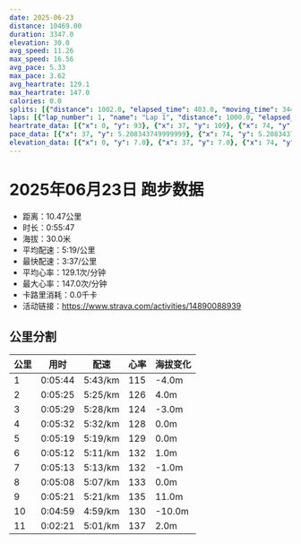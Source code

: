 ```yaml
---
date: 2025-06-23
distance: 10469.00
duration: 3347.0
elevation: 30.0
avg_speed: 11.26
max_speed: 16.56
avg_pace: 5.33
max_pace: 3.62
avg_heartrate: 129.1
max_heartrate: 147.0
calories: 0.0
splits: [{"distance": 1002.0, "elapsed_time": 403.0, "moving_time": 344.0, "average_speed": 2.91, "pace": 5.7273883161512025, "average_heartrate": 115.26234567901234, "elevation_difference": -4.0, "split_number": 1}, {"distance": 998.5, "elapsed_time": 337.0, "moving_time": 325.0, "average_speed": 3.07, "pace": 5.428892508143322, "average_heartrate": 126.17901234567901, "elevation_difference": 4.0, "split_number": 2}, {"distance": 999.5, "elapsed_time": 329.0, "moving_time": 329.0, "average_speed": 3.04, "pace": 5.482467105263157, "average_heartrate": 124.93920972644376, "elevation_difference": -3.0, "split_number": 3}, {"distance": 1000.0, "elapsed_time": 332.0, "moving_time": 332.0, "average_speed": 3.01, "pace": 5.537109634551495, "average_heartrate": 128.84036144578315, "elevation_difference": 0.0, "split_number": 4}, {"distance": 1000.0, "elapsed_time": 319.0, "moving_time": 319.0, "average_speed": 3.13, "pace": 5.32482428115016, "average_heartrate": 129.36677115987462, "elevation_difference": 0.0, "split_number": 5}, {"distance": 1000.5, "elapsed_time": 312.0, "moving_time": 312.0, "average_speed": 3.21, "pace": 5.192118380062305, "average_heartrate": 132.30769230769232, "elevation_difference": 1.0, "split_number": 6}, {"distance": 999.5, "elapsed_time": 313.0, "moving_time": 313.0, "average_speed": 3.19, "pace": 5.224670846394984, "average_heartrate": 132.20900321543408, "elevation_difference": -1.0, "split_number": 7}, {"distance": 1002.0, "elapsed_time": 308.0, "moving_time": 308.0, "average_speed": 3.25, "pace": 5.128215384615384, "average_heartrate": 133.74675324675326, "elevation_difference": 0.0, "split_number": 8}, {"distance": 999.5, "elapsed_time": 321.0, "moving_time": 321.0, "average_speed": 3.11, "pace": 5.359067524115756, "average_heartrate": 135.54952076677316, "elevation_difference": 11.0, "split_number": 9}, {"distance": 1000.0, "elapsed_time": 364.0, "moving_time": 299.0, "average_speed": 3.34, "pace": 4.9900299401197605, "average_heartrate": 130.06688963210703, "elevation_difference": -10.0, "split_number": 10}, {"distance": 467.5, "elapsed_time": 141.0, "moving_time": 141.0, "average_speed": 3.32, "pace": 5.020090361445783, "average_heartrate": 137.0921985815603, "elevation_difference": 2.0, "split_number": 11}]
laps: [{"lap_number": 1, "name": "Lap 1", "distance": 1000.0, "elapsed_time": 401.0, "moving_time": 344.0, "average_speed": 2.91, "pace": 5.7273883161512025, "average_heartrate": 112.7, "max_heartrate": 128, "start_date": "2025-06-23 19:56:20+00:00", "elevation_difference": 0.0}, {"lap_number": 2, "name": "Lap 2", "distance": 1000.0, "elapsed_time": 337.0, "moving_time": 327.0, "average_speed": 3.06, "pace": 5.446633986928104, "average_heartrate": 126.4, "max_heartrate": 136, "start_date": "2025-06-23 20:03:03+00:00", "elevation_difference": 11.0}, {"lap_number": 3, "name": "Lap 3", "distance": 1000.0, "elapsed_time": 329.0, "moving_time": 329.0, "average_speed": 3.04, "pace": 5.482467105263157, "average_heartrate": 124.55555555555556, "max_heartrate": 130, "start_date": "2025-06-23 20:08:40+00:00", "elevation_difference": 2.0}, {"lap_number": 4, "name": "Lap 4", "distance": 1000.0, "elapsed_time": 332.0, "moving_time": 332.0, "average_speed": 3.01, "pace": 5.537109634551495, "average_heartrate": 129.0, "max_heartrate": 133, "start_date": "2025-06-23 20:14:10+00:00", "elevation_difference": 2.0}, {"lap_number": 5, "name": "Lap 5", "distance": 1000.0, "elapsed_time": 319.0, "moving_time": 319.0, "average_speed": 3.13, "pace": 5.32482428115016, "average_heartrate": 128.55555555555554, "max_heartrate": 132, "start_date": "2025-06-23 20:19:42+00:00", "elevation_difference": 2.0}, {"lap_number": 6, "name": "Lap 6", "distance": 1000.0, "elapsed_time": 311.0, "moving_time": 311.0, "average_speed": 3.22, "pace": 5.175993788819875, "average_heartrate": 132.0, "max_heartrate": 135, "start_date": "2025-06-23 20:25:01+00:00", "elevation_difference": 0.0}, {"lap_number": 7, "name": "Lap 7", "distance": 1000.0, "elapsed_time": 313.0, "moving_time": 313.0, "average_speed": 3.19, "pace": 5.224670846394984, "average_heartrate": 132.66666666666666, "max_heartrate": 136, "start_date": "2025-06-23 20:30:12+00:00", "elevation_difference": 0.0}, {"lap_number": 8, "name": "Lap 8", "distance": 1000.0, "elapsed_time": 307.0, "moving_time": 307.0, "average_speed": 3.26, "pace": 5.112484662576687, "average_heartrate": 134.5, "max_heartrate": 136, "start_date": "2025-06-23 20:35:26+00:00", "elevation_difference": 0.0}, {"lap_number": 9, "name": "Lap 9", "distance": 1000.0, "elapsed_time": 321.0, "moving_time": 321.0, "average_speed": 3.12, "pace": 5.341891025641025, "average_heartrate": 134.88888888888889, "max_heartrate": 140, "start_date": "2025-06-23 20:40:33+00:00", "elevation_difference": 10.0}, {"lap_number": 10, "name": "Lap 10", "distance": 1000.0, "elapsed_time": 364.0, "moving_time": 299.0, "average_speed": 3.34, "pace": 4.9900299401197605, "average_heartrate": 128.3, "max_heartrate": 143, "start_date": "2025-06-23 20:45:54+00:00", "elevation_difference": 0.0}, {"lap_number": 11, "name": "Lap 11", "distance": 469.94, "elapsed_time": 142.0, "moving_time": 142.0, "average_speed": 3.31, "pace": 5.035256797583081, "average_heartrate": 136.5, "max_heartrate": 143, "start_date": "2025-06-23 20:51:58+00:00", "elevation_difference": 2.0}]
heartrate_data: [{"x": 0, "y": 93}, {"x": 37, "y": 109}, {"x": 74, "y": 120}, {"x": 108, "y": 122}, {"x": 204, "y": 87}, {"x": 238, "y": 107}, {"x": 273, "y": 122}, {"x": 317, "y": 116}, {"x": 350, "y": 123}, {"x": 384, "y": 128}, {"x": 418, "y": 125}, {"x": 453, "y": 123}, {"x": 488, "y": 122}, {"x": 523, "y": 126}, {"x": 570, "y": 118}, {"x": 604, "y": 126}, {"x": 640, "y": 136}, {"x": 674, "y": 135}, {"x": 705, "y": 129}, {"x": 737, "y": 124}, {"x": 774, "y": 119}, {"x": 809, "y": 121}, {"x": 844, "y": 122}, {"x": 877, "y": 126}, {"x": 911, "y": 126}, {"x": 946, "y": 127}, {"x": 980, "y": 122}, {"x": 1014, "y": 130}, {"x": 1047, "y": 128}, {"x": 1082, "y": 127}, {"x": 1117, "y": 125}, {"x": 1152, "y": 127}, {"x": 1186, "y": 130}, {"x": 1220, "y": 133}, {"x": 1254, "y": 133}, {"x": 1287, "y": 129}, {"x": 1321, "y": 129}, {"x": 1360, "y": 127}, {"x": 1395, "y": 130}, {"x": 1429, "y": 128}, {"x": 1463, "y": 128}, {"x": 1496, "y": 132}, {"x": 1529, "y": 130}, {"x": 1563, "y": 129}, {"x": 1596, "y": 129}, {"x": 1629, "y": 130}, {"x": 1663, "y": 128}, {"x": 1697, "y": 123}, {"x": 1729, "y": 129}, {"x": 1762, "y": 130}, {"x": 1795, "y": 133}, {"x": 1828, "y": 135}, {"x": 1861, "y": 131}, {"x": 1894, "y": 134}, {"x": 1925, "y": 135}, {"x": 1958, "y": 131}, {"x": 1992, "y": 131}, {"x": 2023, "y": 131}, {"x": 2056, "y": 131}, {"x": 2088, "y": 136}, {"x": 2120, "y": 135}, {"x": 2153, "y": 134}, {"x": 2185, "y": 133}, {"x": 2218, "y": 133}, {"x": 2254, "y": 129}, {"x": 2287, "y": 130}, {"x": 2319, "y": 133}, {"x": 2352, "y": 133}, {"x": 2384, "y": 134}, {"x": 2416, "y": 134}, {"x": 2449, "y": 136}, {"x": 2481, "y": 134}, {"x": 2514, "y": 132}, {"x": 2546, "y": 134}, {"x": 2578, "y": 136}, {"x": 2609, "y": 136}, {"x": 2641, "y": 136}, {"x": 2673, "y": 136}, {"x": 2704, "y": 135}, {"x": 2736, "y": 138}, {"x": 2767, "y": 137}, {"x": 2800, "y": 137}, {"x": 2833, "y": 138}, {"x": 2878, "y": 117}, {"x": 2912, "y": 136}, {"x": 2945, "y": 140}, {"x": 2977, "y": 143}, {"x": 3006, "y": 143}, {"x": 3035, "y": 139}, {"x": 3134, "y": 93}, {"x": 3164, "y": 118}, {"x": 3196, "y": 127}, {"x": 3228, "y": 131}, {"x": 3260, "y": 127}, {"x": 3292, "y": 129}, {"x": 3324, "y": 133}, {"x": 3356, "y": 135}, {"x": 3388, "y": 132}, {"x": 3419, "y": 136}, {"x": 3449, "y": 143}]
pace_data: [{"x": 37, "y": 5.208343749999999}, {"x": 74, "y": 5.208343749999999}, {"x": 108, "y": 5.208343749999999}, {"x": 204, "y": 4.629638888888889}, {"x": 238, "y": 5.952392857142857}, {"x": 273, "y": 5.952392857142857}, {"x": 317, "y": 5.208343749999999}, {"x": 350, "y": 5.376354838709677}, {"x": 384, "y": 5.208343749999999}, {"x": 418, "y": 5.5555666666666665}, {"x": 453, "y": 5.5555666666666665}, {"x": 488, "y": 5.5555666666666665}, {"x": 523, "y": 5.747137931034483}, {"x": 570, "y": 5.376354838709677}, {"x": 604, "y": 5.208343749999999}, {"x": 640, "y": 5.208343749999999}, {"x": 674, "y": 5.376354838709677}, {"x": 705, "y": 5.050515151515151}, {"x": 737, "y": 4.901970588235294}, {"x": 774, "y": 5.952392857142857}, {"x": 809, "y": 5.5555666666666665}, {"x": 844, "y": 5.5555666666666665}, {"x": 877, "y": 5.050515151515151}, {"x": 911, "y": 5.5555666666666665}, {"x": 946, "y": 5.747137931034483}, {"x": 980, "y": 5.5555666666666665}, {"x": 1014, "y": 5.5555666666666665}, {"x": 1047, "y": 5.5555666666666665}, {"x": 1082, "y": 5.5555666666666665}, {"x": 1117, "y": 5.5555666666666665}, {"x": 1152, "y": 5.376354838709677}, {"x": 1186, "y": 5.208343749999999}, {"x": 1220, "y": 5.5555666666666665}, {"x": 1254, "y": 5.376354838709677}, {"x": 1287, "y": 5.208343749999999}, {"x": 1321, "y": 5.376354838709677}, {"x": 1360, "y": 6.41026923076923}, {"x": 1395, "y": 5.208343749999999}, {"x": 1429, "y": 5.208343749999999}, {"x": 1463, "y": 5.208343749999999}, {"x": 1496, "y": 5.208343749999999}, {"x": 1529, "y": 5.376354838709677}, {"x": 1563, "y": 5.5555666666666665}, {"x": 1596, "y": 5.050515151515151}, {"x": 1629, "y": 5.5555666666666665}, {"x": 1663, "y": 5.208343749999999}, {"x": 1697, "y": 5.5555666666666665}, {"x": 1729, "y": 5.208343749999999}, {"x": 1762, "y": 5.050515151515151}, {"x": 1795, "y": 5.5555666666666665}, {"x": 1828, "y": 5.208343749999999}, {"x": 1861, "y": 5.208343749999999}, {"x": 1894, "y": 5.208343749999999}, {"x": 1925, "y": 5.050515151515151}, {"x": 1958, "y": 5.208343749999999}, {"x": 1992, "y": 5.208343749999999}, {"x": 2023, "y": 5.050515151515151}, {"x": 2056, "y": 5.208343749999999}, {"x": 2088, "y": 5.208343749999999}, {"x": 2120, "y": 5.376354838709677}, {"x": 2153, "y": 5.208343749999999}, {"x": 2185, "y": 5.208343749999999}, {"x": 2218, "y": 5.208343749999999}, {"x": 2254, "y": 5.208343749999999}, {"x": 2287, "y": 5.5555666666666665}, {"x": 2319, "y": 5.050515151515151}, {"x": 2352, "y": 5.208343749999999}, {"x": 2384, "y": 5.5555666666666665}, {"x": 2416, "y": 5.050515151515151}, {"x": 2449, "y": 5.208343749999999}, {"x": 2481, "y": 5.050515151515151}, {"x": 2514, "y": 5.376354838709677}, {"x": 2546, "y": 5.050515151515151}, {"x": 2578, "y": 5.050515151515151}, {"x": 2609, "y": 4.901970588235294}, {"x": 2641, "y": 4.901970588235294}, {"x": 2673, "y": 5.050515151515151}, {"x": 2704, "y": 4.761914285714285}, {"x": 2736, "y": 5.050515151515151}, {"x": 2767, "y": 4.761914285714285}, {"x": 2800, "y": 4.901970588235294}, {"x": 2833, "y": 5.376354838709677}, {"x": 2878, "y": 5.5555666666666665}, {"x": 2912, "y": 5.050515151515151}, {"x": 2945, "y": 5.5555666666666665}, {"x": 2977, "y": 4.761914285714285}, {"x": 3006, "y": 4.504513513513513}, {"x": 3035, "y": 4.901970588235294}, {"x": 3134, "y": 143.67844827586205}, {"x": 3164, "y": 4.761914285714285}, {"x": 3196, "y": 4.901970588235294}, {"x": 3228, "y": 4.901970588235294}, {"x": 3260, "y": 5.208343749999999}, {"x": 3292, "y": 5.050515151515151}, {"x": 3324, "y": 4.761914285714285}, {"x": 3356, "y": 5.376354838709677}, {"x": 3388, "y": 5.376354838709677}, {"x": 3419, "y": 4.385973684210526}, {"x": 3449, "y": 5.952392857142857}]
elevation_data: [{"x": 0, "y": 7.0}, {"x": 37, "y": 7.0}, {"x": 74, "y": 7.0}, {"x": 108, "y": 6.0}, {"x": 204, "y": 4.0}, {"x": 238, "y": 4.0}, {"x": 273, "y": 4.0}, {"x": 317, "y": 4.0}, {"x": 350, "y": 4.0}, {"x": 384, "y": 3.0}, {"x": 418, "y": 3.0}, {"x": 453, "y": 3.0}, {"x": 488, "y": 4.0}, {"x": 523, "y": 5.0}, {"x": 570, "y": 6.0}, {"x": 604, "y": 7.0}, {"x": 640, "y": 12.0}, {"x": 674, "y": 14.0}, {"x": 705, "y": 10.0}, {"x": 737, "y": 7.0}, {"x": 774, "y": 5.0}, {"x": 809, "y": 4.0}, {"x": 844, "y": 2.0}, {"x": 877, "y": 3.0}, {"x": 911, "y": 4.0}, {"x": 946, "y": 4.0}, {"x": 980, "y": 4.0}, {"x": 1014, "y": 4.0}, {"x": 1047, "y": 4.0}, {"x": 1082, "y": 4.0}, {"x": 1117, "y": 4.0}, {"x": 1152, "y": 5.0}, {"x": 1186, "y": 5.0}, {"x": 1220, "y": 6.0}, {"x": 1254, "y": 6.0}, {"x": 1287, "y": 4.0}, {"x": 1321, "y": 4.0}, {"x": 1360, "y": 3.0}, {"x": 1395, "y": 4.0}, {"x": 1429, "y": 4.0}, {"x": 1463, "y": 4.0}, {"x": 1496, "y": 4.0}, {"x": 1529, "y": 4.0}, {"x": 1563, "y": 5.0}, {"x": 1596, "y": 4.0}, {"x": 1629, "y": 4.0}, {"x": 1663, "y": 4.0}, {"x": 1697, "y": 4.0}, {"x": 1729, "y": 4.0}, {"x": 1762, "y": 5.0}, {"x": 1795, "y": 5.0}, {"x": 1828, "y": 4.0}, {"x": 1861, "y": 5.0}, {"x": 1894, "y": 5.0}, {"x": 1925, "y": 5.0}, {"x": 1958, "y": 5.0}, {"x": 1992, "y": 5.0}, {"x": 2023, "y": 4.0}, {"x": 2056, "y": 4.0}, {"x": 2088, "y": 4.0}, {"x": 2120, "y": 5.0}, {"x": 2153, "y": 4.0}, {"x": 2185, "y": 4.0}, {"x": 2218, "y": 5.0}, {"x": 2254, "y": 5.0}, {"x": 2287, "y": 4.0}, {"x": 2319, "y": 4.0}, {"x": 2352, "y": 4.0}, {"x": 2384, "y": 5.0}, {"x": 2416, "y": 4.0}, {"x": 2449, "y": 4.0}, {"x": 2481, "y": 5.0}, {"x": 2514, "y": 5.0}, {"x": 2546, "y": 5.0}, {"x": 2578, "y": 5.0}, {"x": 2609, "y": 4.0}, {"x": 2641, "y": 4.0}, {"x": 2673, "y": 4.0}, {"x": 2704, "y": 4.0}, {"x": 2736, "y": 4.0}, {"x": 2767, "y": 4.0}, {"x": 2800, "y": 4.0}, {"x": 2833, "y": 5.0}, {"x": 2878, "y": 6.0}, {"x": 2912, "y": 9.0}, {"x": 2945, "y": 11.0}, {"x": 2977, "y": 15.0}, {"x": 3006, "y": 13.0}, {"x": 3035, "y": 8.0}, {"x": 3134, "y": 7.0}, {"x": 3164, "y": 6.0}, {"x": 3196, "y": 5.0}, {"x": 3228, "y": 5.0}, {"x": 3260, "y": 5.0}, {"x": 3292, "y": 5.0}, {"x": 3324, "y": 5.0}, {"x": 3356, "y": 5.0}, {"x": 3388, "y": 5.0}, {"x": 3419, "y": 5.0}, {"x": 3449, "y": 5.0}]
---
```


# 2025年06月23日 跑步数据

- 距离：10.47公里
- 时长：0:55:47
- 海拔：30.0米
- 平均配速：5:19/公里
- 最快配速：3:37/公里
- 平均心率：129.1次/分钟
- 最大心率：147.0次/分钟
- 卡路里消耗：0.0千卡
- 活动链接：https://www.strava.com/activities/14890088939

## 公里分割

| 公里 | 用时 | 配速 | 心率 | 海拔变化 |
|------|------|------|------|------|
| 1 | 0:05:44 | 5:43/km | 115 | -4.0m |
| 2 | 0:05:25 | 5:25/km | 126 | 4.0m |
| 3 | 0:05:29 | 5:28/km | 124 | -3.0m |
| 4 | 0:05:32 | 5:32/km | 128 | 0.0m |
| 5 | 0:05:19 | 5:19/km | 129 | 0.0m |
| 6 | 0:05:12 | 5:11/km | 132 | 1.0m |
| 7 | 0:05:13 | 5:13/km | 132 | -1.0m |
| 8 | 0:05:08 | 5:07/km | 133 | 0.0m |
| 9 | 0:05:21 | 5:21/km | 135 | 11.0m |
| 10 | 0:04:59 | 4:59/km | 130 | -10.0m |
| 11 | 0:02:21 | 5:01/km | 137 | 2.0m |

